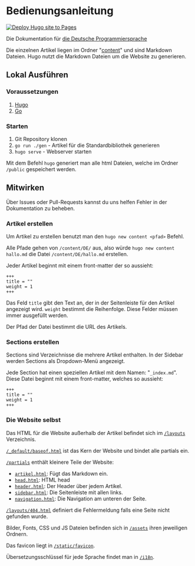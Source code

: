 # Bedienungsanleitung 
[![Deploy Hugo site to Pages](https://github.com/DDP-Projekt/Bedienungsanleitung/actions/workflows/hugo.yaml/badge.svg)](https://github.com/DDP-Projekt/Bedienungsanleitung/actions/workflows/hugo.yaml)

Die Dokumentation für [die Deutsche Programmiersprache](https://github.com/DDP-Projekt/Kompilierer)

Die einzelnen Artikel liegen im Ordner "[content](content)" und sind Markdown Dateien.
Hugo nutzt die Markdown Dateien um die Website zu generieren.

## Lokal Ausführen
### Voraussetzungen
1. [Hugo](https://gohugo.io/installation/)
2. [Go](https://go.dev/dl/)

### Starten
1. Git Repository klonen
2. `go run ./gen` - Artikel für die Standardbibliothek generieren
3. `hugo serve` - Webserver starten

Mit dem Befehl `hugo` generiert man alle html Dateien, welche im Ordner `/public` gespeichert werden.

## Mitwirken
Über Issues oder Pull-Requests kannst du uns helfen Fehler in der Dokumentation zu beheben.

### Artikel erstellen
Um Artikel zu erstellen benutzt man den `hugo new content <pfad>` Befehl.

Alle Pfade gehen von `/content/DE/` aus, also würde `hugo new content hallo.md` die Datei `/content/DE/hallo.md` erstellen.

Jeder Artikel beginnt mit einem front-matter der so aussieht:
```
+++
title = ""
weight = 1
+++
```

Das Feld `title` gibt den Text an, der in der Seitenleiste für den Artikel angezeigt wird. `weight` bestimmt die Reihenfolge. Diese Felder müssen immer ausgefüllt werden.

Der Pfad der Datei bestimmt die URL des Artikels.

### Sections erstellen
Sections sind Verzeichnisse die mehrere Artikel enthalten. In der Sidebar werden Sections als Dropdown-Menü angezeigt.

Jede Section hat einen speziellen Artikel mit dem Namen: "`_index.md`".
Diese Datei beginnt mit einem front-matter, welches so aussieht:
```
+++
title = ""
weight = 1
+++
```

### Die Website selbst
Das HTML für die Website außerhalb der Artikel befindet sich im [`/layouts`](/layouts/) Verzeichnis.

[`/_default/baseof.html`](/layouts/_default/baseof.html) ist das Kern der Website und bindet alle partials ein.

[`/partials`](/layouts/partials/) enthält kleinere Teile der Website:
- [`artikel.html`](/layouts/partials/artikel.html): Fügt das Markdown ein.
- [`head.html`](/layouts/partials/head.html): HTML head
- [`header.html`](/layouts/partials/header.html): Der Header über jedem Artikel.
- [`sidebar.html`](/layouts/partials/sidebar.html): Die Seitenleiste mit allen links.
- [`navigation.html`](/layouts/partials/navigation.html): Die Navigation am unteren der Seite.

[`/layouts/404.html`](/layouts/404.html) definiert die Fehlermeldung falls eine Seite nicht gefunden wurde.

Bilder, Fonts, CSS und JS Dateien befinden sich in [`/assets`](/assets/) ihren jeweiligen Ordnern.

Das favicon liegt in [`/static/favicon`](/static/favicon/).

Übersetzungsschlüssel für jede Sprache findet man in [`/i18n`](/i18n/).
